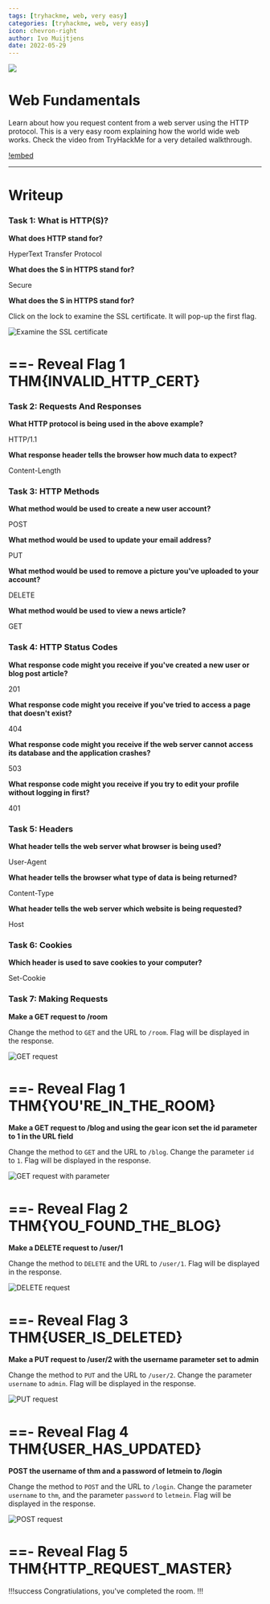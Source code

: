 ```yaml
---
tags: [tryhackme, web, very easy]
categories: [tryhackme, web, very easy]
icon: chevron-right
author: Ivo Muijtjens
date: 2022-05-29
---
```

![](/static/headers/http.png)

# Web Fundamentals

Learn about how you request content from a web server using the HTTP protocol. This is a very easy room explaining how the world wide web works. Check the video from TryHackMe for a very detailed walkthrough.

[!embed](https://www.youtube.com/watch?v=XZyapIKV3Rw)

---

# Writeup

### Task 1: What is HTTP(S)?

**What does HTTP stand for?**

HyperText Transfer Protocol

**What does the S in HTTPS stand for?**

Secure

**What does the S in HTTPS stand for?**

Click on the lock to examine the SSL certificate. It will pop-up the first flag.

![Examine the SSL certificate](/static/images/ssl.png)

==- Reveal Flag 1
THM{INVALID_HTTP_CERT}
===

### Task 2: Requests And Responses

**What HTTP protocol is being used in the above example?**

HTTP/1.1

**What response header tells the browser how much data to expect?**

Content-Length

### Task 3: HTTP Methods

**What method would be used to create a new user account?**

POST

**What method would be used to update your email address?**

PUT

**What method would be used to remove a picture you've uploaded to your account?**

DELETE

**What method would be used to view a news article?**

GET

### Task 4: HTTP Status Codes

**What response code might you receive if you've created a new user or blog post article?**

201

**What response code might you receive if you've tried to access a page that doesn't exist?**

404

**What response code might you receive if the web server cannot access its database and the application crashes?**

503

**What response code might you receive if you try to edit your profile without logging in first?**

401

### Task 5: Headers

**What header tells the web server what browser is being used?**

User-Agent

**What header tells the browser what type of data is being returned?**

Content-Type

**What header tells the web server which website is being requested?**

Host

### Task 6: Cookies

**Which header is used to save cookies to your computer?**

Set-Cookie

### Task 7: Making Requests

**Make a GET request to /room**

Change the method to `GET` and the URL to `/room`. Flag will be displayed in the response.

![GET request](/static/images/get.png)

==- Reveal Flag 1
THM{YOU'RE_IN_THE_ROOM}
===

**Make a GET request to /blog and using the gear icon set the id parameter to 1 in the URL field**

Change the method to `GET` and the URL to `/blog`. Change the parameter `id` to `1`. Flag will be displayed in the response.

![GET request with parameter](/static/images/getblog.png)

==- Reveal Flag 2
THM{YOU_FOUND_THE_BLOG}
===

**Make a DELETE request to /user/1**

Change the method to `DELETE` and the URL to `/user/1`. Flag will be displayed in the response.

![DELETE request](/static/images/delete.png)

==- Reveal Flag 3
THM{USER_IS_DELETED}
===

**Make a PUT request to /user/2 with the username parameter set to admin**

Change the method to `PUT` and the URL to `/user/2`.  Change the parameter `username` to `admin`. Flag will be displayed in the response.

![PUT request](/static/images/put.png)

==- Reveal Flag 4
THM{USER_HAS_UPDATED}
===

**POST the username of thm and a password of letmein to /login**

Change the method to `POST` and the URL to `/login`.  Change the parameter `username` to `thm`, and the parameter `password` to `letmein`. Flag will be displayed in the response.

![POST request](/static/images/post.png)

==- Reveal Flag 5
THM{HTTP_REQUEST_MASTER}
===

!!!success
Congratiulations, you've completed the room.
!!!